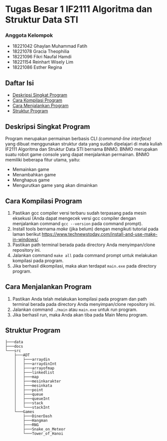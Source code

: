 # Tugas Besar 1 IF2111 Algoritma dan Struktur Data STI

### Anggota Kelompok
* 18221042	Ghaylan Muhammad Fatih
* 18221078	Gracia Theophilia
* 18221096	Fikri Naufal Hamdi
* 18221154	Reinhart Wisely Lim
* 18221086	Esther Regina

## Daftar Isi
* [Deskripsi Singkat Program](#deskripsi-singkat-program)
* [Cara Kompilasi Program](#cara-kompilasi-program)
* [Cara Menjalankan Program](#cara-menjalankan-program)
* [Struktur Program](#struktur-program)

## Deskripsi Singkat Program
Program merupakan permainan berbasis CLI *(command-line interface)* yang dibuat menggunakan struktur data yang sudah dipelajari di mata kuliah IF2111 Algoritma dan Struktur Data STI bernama BNMO. BNMO merupakan suatu robot game console yang dapat menjalankan permainan. BNMO memiliki beberapa fitur utama, yaitu:
* Memainkan game
* Menambahkan game
* Menghapus game
* Mengurutkan game yang akan dimainkan


## Cara Kompilasi Program
1. Pastikan gcc compiler versi terbaru sudah terpasang pada mesin eksekusi (Anda dapat mengecek versi gcc compiler dengan menjalankan command `gcc --version` pada command prompt).
2. Install tools bernama *make* (jika belum) dengan mengikuti tutorial pada laman berikut https://www.technewstoday.com/install-and-use-make-in-windows/.
3. Pastikan path terminal berada pada directory Anda menyimpan/clone repository ini.
4. Jalankan command `make all` pada command prompt untuk melakukan kompilasi pada program.
5. Jika berhasil dikompilasi, maka akan terdapat `main.exe` pada directory program.

## Cara Menjalankan Program
1. Pastikan Anda telah melakukan kompilasi pada program dan path terminal berada pada directory Anda menyimpan/clone repository ini.
2. Jalankan command `./main` atau `main.exe` untuk run program.
3. Jika berhasil run, maka Anda akan tiba pada Main Menu program.

## Struktur Program
```
├───data
├───docs
└───src
    ├───ADT
    │   ├───arraydin
    │   ├───arraydinInt
    │   ├───arrayofmap
    │   ├───linkedlist
    │   ├───map
    │   ├───mesinkarakter
    │   ├───mesinkata
    │   ├───point
    │   ├───queue
    │   ├───queueInt
    │   ├───stack
    │   └───stackInt
    └───Games
        ├───DinerDash
        ├───Hangman
        ├───RNG
        ├───Snake_on_Meteor
        └───Tower_of_Hanoi
```